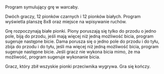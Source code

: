 Program symulujący grę w warcaby. 

Dwóch graczy, 12 pionków czarnych i 12 pionków białych. Program wyświetla planszę 8x8 oraz miejsce na wpisywanie ruchów. 

Grę rozpoczynają białe pionki. Piony poruszają się tylko do przodu o jedno pole, biją do przodu, jeśli mają więcej niż jedną możliwość bicia, program sugeruje następne bicie. Dama porusza się o jedno pole do przodu i do tyłu, zbija do przodu i do tyłu, jeśli ma więcej niż jedną możliwość bicia, program sugeruje następne bicie. Jeśli gracz nie wykona bicia mimo, że ma możliwość, program sugeruje wykonanie bicia. 

Gracz, który zbił wszyskie pionki przeciwnika wygrywa. Gra się kończy.
